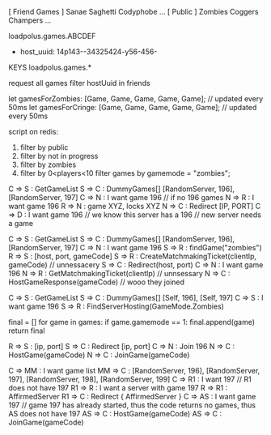 
[ Friend Games ]
Sanae
Saghetti
Codyphobe
...
[ Public ]
Zombies
Coggers
Champers
...

loadpolus.games.ABCDEF
 - host_uuid: 14p143--34325424-y56-456-

KEYS loadpolus.games.*

request all games filter hostUuid in friends


let gamesForZombies: [Game, Game, Game, Game, Game]; // updated every 50ms
let gamesForCringe: [Game, Game, Game, Game, Game];  // updated every 50ms

script on redis:
1. filter by public
2. filter by not in progress
3. filter by zombies
4. filter by 0<players<10
filter games by gamemode = "zombies";

C => S : GetGameList
S => C : DummyGames[] [RandomServer, 196], [RandomServer, 197]
C => N : I want game 196
// if no 196 games
N => R : I want game 196
R => N : game XYZ, locks XYZ
N => C : Redirect [IP, PORT]
C => D : I want game 196
// we know this server has a 196
// new server needs a game

C => S : GetGameList
S => C : DummyGames[] [RandomServer, 196], [RandomServer, 197]
C => N : I want game 196
S => R : findGame("zombies")
R => S : [host, port, gameCode]
S => R : CreateMatchmakingTicket(clientIp, gameCode) // unnessacery
S => C : Redirect(host, port)
C => N : I want game 196
N => R : GetMatchmakingTicket(clientIp) // unnsessary
N => C : HostGameResponse(gameCode)
// wooo they joined

C => S : GetGameList
S => C : DummyGames[] [Self, 196], [Self, 197]
C => S : I want game 196
S => R : FindServerHosting(GameMode.Zombies)

final = []
for game in games:
    if game.gamemode == 1:
      final.append(game)
return final

R => S : [ip, port]
S => C : Redirect [ip, port]
C => N : Join 196
N => C : HostGame(gameCode)
N => C : JoinGame(gameCode)

C => MM : I want game list
MM => C : [RandomServer, 196], [RandomServer, 197], [RandomServer, 198], [RandomServer, 199]
C => R1 : I want 197
// R1 does not have 197
R1 => R : I want a server with game 197
R => R1 : AffirmedServer
R1 => C : Redirect { AffirmedServer }
C => AS : I want game 197
// game 197 has already started, thus the code returns no games, thus AS does not have 197
AS => C : HostGame(gameCode)
AS => C : JoinGame(gameCode)
